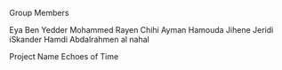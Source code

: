 Group Members

Eya Ben Yedder
Mohammed Rayen Chihi
Ayman Hamouda
Jihene Jeridi
iSkander Hamdi
Abdalrahmen al nahal

Project Name 
Echoes of Time
